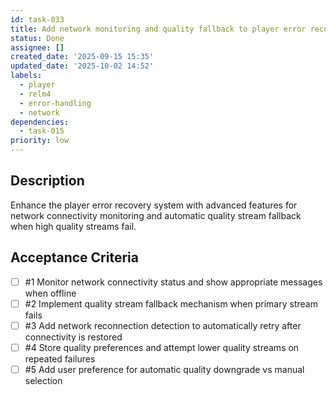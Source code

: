 ```yaml
---
id: task-033
title: Add network monitoring and quality fallback to player error recovery
status: Done
assignee: []
created_date: '2025-09-15 15:35'
updated_date: '2025-10-02 14:52'
labels:
  - player
  - relm4
  - error-handling
  - network
dependencies:
  - task-015
priority: low
---
```


## Description

Enhance the player error recovery system with advanced features for network connectivity monitoring and automatic quality stream fallback when high quality streams fail.

## Acceptance Criteria
<!-- AC:BEGIN -->
- [ ] #1 Monitor network connectivity status and show appropriate messages when offline
- [ ] #2 Implement quality stream fallback mechanism when primary stream fails
- [ ] #3 Add network reconnection detection to automatically retry after connectivity is restored
- [ ] #4 Store quality preferences and attempt lower quality streams on repeated failures
- [ ] #5 Add user preference for automatic quality downgrade vs manual selection
<!-- AC:END -->
